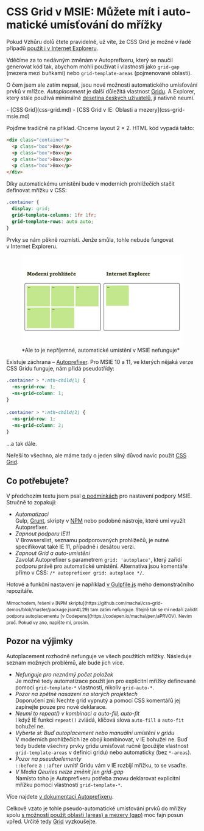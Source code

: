 # CSS Grid v MSIE: Mů­že­te mít i au­to­ma­tic­ké umís­ťo­vá­ní do mříž­ky

Pokud Vzhůru dolů čtete pravidelně, už víte, že CSS Grid je možné v řadě případů [použít i v Internet Exploreru](css-grid-msie.md).

Vděčíme za to nedávným změnám v Autoprefixeru, který se naučil generovat kód tak, abychom mohli používat i vlastnosti jako `grid-gap` (mezera mezi buňkami) nebo  `grid-template-areas` (pojmenované oblasti).

O čem jsem ale zatím nepsal, jsou nové možnosti automatického umísťování prvků v mřížce. *Autoplacement* je další důležitá vlastnost [Gridu](css-grid.md). A Explorer, který stále používá minimálně [desetina českých uživatelů](prohlizece.md), ji nativně neumí.

<div class="related" markdown="1">
- [CSS Grid](css-grid.md)
- [CSS Grid v IE: Oblasti a mezery](css-grid-msie.md)
</div>

Pojďme tradičně na příklad. Chceme layout 2 × 2. HTML kód vypadá takto:

```html
<div class="container">
  <p class="box">Box</p>
  <p class="box">Box</p>
  <p class="box">Box</p>
  <p class="box">Box</p>
</div>
```

Díky automatickému umístění bude v moderních prohlížečích stačit definovat mřížku v CSS:

```css
.container {
  display: grid;
  grid-template-columns: 1fr 1fr;
  grid-template-rows: auto auto;
}
```

Prvky se nám pěkně rozmístí. Jenže smůla, tohle nebude fungovat v Internet Exploreru.

<figure>
<img src="../dist/images/original/msie-grid-autoplacement-browsers.jpg" alt="PageSpeed Insights">
<figcaption markdown="1">
*Ale to je nepříjemné, automatické umístění v MSIE nefunguje*
</figcaption>
</figure>

Existuje záchrana – [Autoprefixer](https://github.com/postcss/autoprefixer). Pro MSIE 10 a 11, ve kterých nějaká verze CSS Gridu funguje, nám přidá pseudotřídy:

```css
.container > *:nth-child(1) {
  -ms-grid-row: 1;
  -ms-grid-column: 1;
}

.container > *:nth-child(2) {
  -ms-grid-row: 1;
  -ms-grid-column: 2;
}
```

…a tak dále.

Neřeší to všechno, ale máme tady o jeden silný důvod navíc použít [CSS Grid](css-grid.md).

## Co potřebujete?

V předchozím textu jsem psal [o podmínkách](css-grid-msie.md#autoprefixer-nastaveni) pro nastavení podpory MSIE. Stručně to zopakuji:

- *Automatizaci*  
Gulp, [Grunt](grunt.md), skripty v [NPM](npm.md) nebo podobné nástroje, které umí využít Autoprefixer.
- *Zapnout podporu IE11*  
V Browserslist, seznamu podporovaných prohlížečů, je nutné specifikovat také IE 11, případně i desátou verzi.
- *Zapnout Grid a auto-umístění*  
Zavolat Autoprefixer s parametrem `grid: 'autoplace'`, který zařídí podporu právě pro automatické umístění. Alternativa jsou komentáře přímo v CSS: `/* autoprefixer grid: autoplace */`.

Hotové a funkční nastavení je například [v Gulpfile.js](https://github.com/machal/css-grid-demos/blob/master/gulpfile.js) mého demonstračního repozitáře.

<!-- AdSnippet -->

<small markdown="1">
Mimochodem, řešení v [NPM skriptu](https://github.com/machal/css-grid-demos/blob/master/package.json#L29) tam zatím nefunguje. Stejně tak se mi nedaří zařídit podporu autoplacementu [v Codepenu](https://codepen.io/machal/pen/aPRVOV). Nevím proč. Pokud vy ano, napište mi, prosím.
</small>

## Pozor na výjimky

Autoplacement rozhodně nefunguje ve všech použitích mřížky. Následuje seznam možných problémů, ale bude jich více.

- *Nefunguje pro neznámý počet položek*  
Je možné tedy automatizace použít jen pro explicitní mřížky definované pomocí `grid-template-*` vlastností, nikoliv `grid-auto-*`.
- *Pozor na zpětné nasazení na starých projektech*   
Doporučení zní: Nechte grid vypnutý a pomocí CSS komentářů jej zapínejte pouze pro nové deklarace.
- *Neumí to repeat() v kombinaci a auto-fill, auto-fit*  
I když IE funkci `repeat()` zvládá, klíčová slova `auto-fill` a `auto-fit` bohužel ne.
- *Vyberte si: Buď autoplacement nebo manuální umístění v gridu*  
V moderních prohlížečích lze obojí kombinovat, v IE bohužel ne. Buď tedy budete všechny prvky gridu umísťovat ručně (použijte vlastnost `grid-template-areas` v definici gridu) nebo automaticky (bez `*-areas`).
- *Pozor na pseudoelementy*  
`::before` a `::after` uvnitř Gridu vám v IE rozbijí mřížku, to se vsaďte.
- *V Media Qeuries nelze změnit jen grid-gap*  
Namísto toho je Autoprefixeru potřeba znovu deklarovat explicitní mřížku pomocí vlastností `grid-template-*`.

Více najdete [v dokumentaci Autoprefixeru](https://github.com/postcss/autoprefixer#grid-autoplacement-support-in-ie). 

Celkově vzato je tohle pseudo-automatické umísťování prvků do mřížky spolu [s možností použít oblasti (areas) a mezery (gap)](css-grid-msie.md) moc fajn posun vpřed. Určitě tedy [Grid](css-grid.md) vyzkoušejte.

<!-- AdSnippet -->
